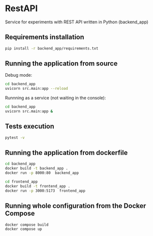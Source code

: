 # RestAPI

Service for experiments with REST API written in Python (backend_app)

## Requirements installation

```bash
pip install -r backend_app/requirements.txt
```

## Running the application from source

Debug mode:

```bash
cd backend_app
uvicorn src.main:app --reload

```

Runnning as a service (not waiting in the console):

```bash
cd backend_app
uvicorn src.main:app &
```

## Tests execution

```bash
pytest -v
```

## Running the application from dockerfile

```bash
cd backend_app
docker build -t backend_app .
docker run -p 8000:80  backend_app
```

```bash
cd frontend_app
docker build -t frontend_app .
docker run -p 3000:5173  frontend_app
```

## Running whole configuration from the Docker Compose
```bash
docker compose build
docker compose up
```
